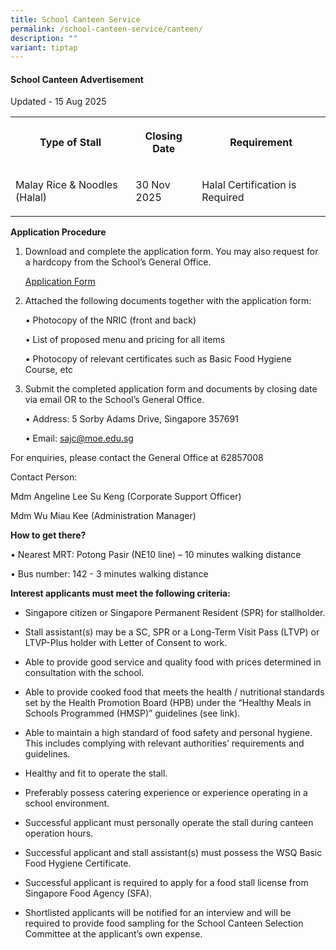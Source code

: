 ```yaml
---
title: School Canteen Service
permalink: /school-canteen-service/canteen/
description: ""
variant: tiptap
---
```

<h4>School Canteen Advertisement</h4>
<p>Updated - 15 Aug 2025</p>
<table style="minWidth: 75px">
<colgroup>
<col>
<col>
<col>
</colgroup>
<tbody>
<tr>
<th rowspan="1" colspan="1">
<p><strong>Type of Stall</strong>
</p>
</th>
<th rowspan="1" colspan="1">
<p><strong>Closing Date</strong>
</p>
</th>
<th rowspan="1" colspan="1">
<p><strong>Requirement</strong>
</p>
</th>
</tr>
<tr>
<td rowspan="1" colspan="1">
<p>Malay Rice &amp; Noodles (Halal)</p>
</td>
<td rowspan="1" colspan="1">
<p>30 Nov 2025</p>
</td>
<td rowspan="1" colspan="1">
<p>Halal Certification is Required</p>
</td>
</tr>
</tbody>
</table>
<p></p>
<p><strong>Application Procedure</strong>
</p>
<ol>
<li>
<p>Download and complete the application form. You may also request for a
hardcopy from the School’s General Office.</p>
<p><a href="https://drive.google.com/file/d/13IZ7aNbwDa5VRxDpbTrRRxUG7ZKuKx1f/view?usp=sharing" rel="noopener nofollow" target="_blank">Application Form</a>
</p>
</li>
<li>
<p>Attached the following documents together with the application form:</p>
<p>• Photocopy of the NRIC (front and back)</p>
<p>• List of proposed menu and pricing for all items</p>
<p>• Photocopy of relevant certificates such as Basic Food Hygiene Course,
etc</p>
</li>
<li>
<p>Submit the completed application form and documents by closing date via
email OR to the School’s General Office.</p>
<p>• Address: 5 Sorby Adams Drive, Singapore 357691</p>
<p>• Email: <a href="mailto:sajc@moe.edu.sg" rel="noopener noreferrer nofollow" target="_blank">sajc@moe.edu.sg</a>
</p>
<p></p>
</li>
</ol>
<p>For enquiries, please contact the General Office at 62857008</p>
<p>Contact Person:</p>
<p>Mdm Angeline Lee Su Keng (Corporate Support Officer)</p>
<p>Mdm Wu Miau Kee (Administration Manager)</p>
<p></p>
<p><strong>How to get there?</strong>
</p>
<p>• Nearest MRT: Potong Pasir (NE10 line) – 10 minutes walking distance</p>
<p>• Bus number: 142 - 3 minutes walking distance</p>
<p></p>
<p><strong>Interest applicants must meet the following criteria:</strong>
</p>
<ul data-tight="true" class="tight">
<li>
<p>Singapore citizen or Singapore Permanent Resident (SPR) for stallholder.</p>
</li>
<li>
<p>Stall assistant(s) may be a SC, SPR or a Long-Term Visit Pass (LTVP) or
LTVP-Plus holder with Letter of Consent to work.</p>
</li>
<li>
<p>Able to provide good service and quality food with prices determined in
consultation with the school.</p>
</li>
<li>
<p>Able to provide cooked food that meets the health / nutritional standards
set by the Health Promotion Board (HPB) under the “Healthy Meals in Schools
Programmed (HMSP)” guidelines (see link).</p>
</li>
<li>
<p>Able to maintain a high standard of food safety and personal hygiene.
This includes complying with relevant authorities’ requirements and guidelines.</p>
</li>
<li>
<p>Healthy and fit to operate the stall.</p>
</li>
<li>
<p>Preferably possess catering experience or experience operating in a school
environment.</p>
</li>
<li>
<p>Successful applicant must personally operate the stall during canteen
operation hours.</p>
</li>
<li>
<p>Successful applicant and stall assistant(s) must possess the WSQ Basic
Food Hygiene Certificate.</p>
</li>
<li>
<p>Successful applicant is required to apply for a food stall license from
Singapore Food Agency (SFA).</p>
</li>
<li>
<p>Shortlisted applicants will be notified for an interview and will be required
to provide food sampling for the School Canteen Selection Committee at
the applicant’s own expense.</p>
</li>
</ul>
<p></p>